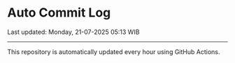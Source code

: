 # Auto Commit Log

Last updated: Monday, 21-07-2025 05:13 WIB

---

This repository is automatically updated every hour using GitHub Actions.
